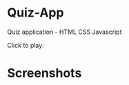 # Quiz-App
Quiz application - HTML CSS Javascript

Click to play: 


<h1>Screenshots</h1>

<img src=""/>
<img src=""/>
<img src=""/>
